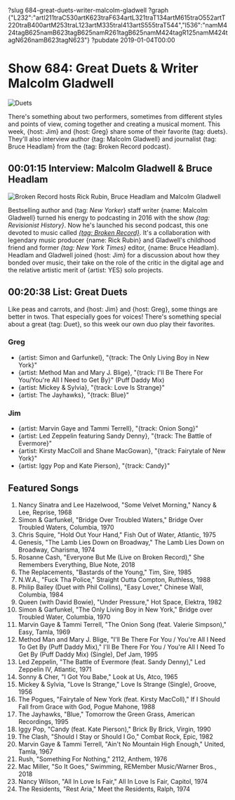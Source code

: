 ?slug 684-great-duets-writer-malcolm-gladwell
?graph {"L232":"artI211traC530artK623traF634artL321traT134artM615traO552artT220traB400artM253traL123artM335traI413artS555traT544","I536":"namM424tagB625namB623tagB625namR261tagB625namM424tagR125namM424tagN626namB623tagN623"}
?pubdate 2019-01-04T00:00

# Show 684: Great Duets & Writer Malcolm Gladwell

![Duets](//static.soundopinions.org/images/2019/hazelwood.jpg)

There's something about two performers, sometimes from different styles and points of view, coming together and creating a musical moment. This week, {host: Jim} and {host: Greg} share some of their favorite {tag: duets}. They'll also interview author {tag: Malcolm Gladwell} and journalist {tag: Bruce Headlam} from the {tag: Broken Record podcast}.


## 00:01:15 Interview: Malcolm Gladwell & Bruce Headlam

![Broken Record hosts Rick Rubin, Bruce Headlam and Malcolm Gladwell](//static.soundopinions.org/images/2019/Broken_Record_Shangrila.jpg)

Bestselling author and {tag: *New Yorker*} staff writer {name: Malcolm Gladwell} turned his energy to podcasting in 2016 with the show *{tag: Revisionist History}*. Now he's launched his second podcast, this one devoted to music called [*{tag: Broken Record}*](https://itunes.apple.com/us/podcast/broken-record/id1311004083?mt=2). It's a collaboration with legendary music producer {name: Rick Rubin} and Gladwell's childhood friend and former *{tag: New York Times}* editor, {name: Bruce Headlam}. Headlam and Gladwell joined {host: Jim} for a discussion about how they bonded over music, their take on the role of the critic in the digital age and the relative artistic merit of {artist: YES} solo projects. 

## 00:20:38 List: Great Duets

Like peas and carrots, and {host: Jim} and {host: Greg}, some things are better in twos. That especially goes for voices! There's something special about a great {tag: Duet}, so this week our own duo play their favorites.

### Greg

- {artist: Simon and Garfunkel}, "{track: The Only Living Boy in New York}"
- {artist: Method Man and Mary J. Blige}, "{track: I'll Be There For You/You're All I Need to Get By}" (Puff Daddy Mix) 
- {artist: Mickey & Sylvia}, "{track: Love Is Strange}" 
- {artist: The Jayhawks}, "{track: Blue}"

### Jim

- {artist: Marvin Gaye and Tammi Terrell}, "{track: Onion Song}"
- {artist: Led Zeppelin featuring Sandy Denny}, "{track: The Battle of Evermore}"
- {artist: Kirsty MacColl and Shane MacGowan}, "{track: Fairytale of New York}"
- {artist: Iggy Pop and Kate Pierson}, "{track: Candy}" 


## Featured Songs

1. Nancy Sinatra and Lee Hazelwood, "Some Velvet Morning," Nancy & Lee, Reprise, 1968
1. Simon & Garfunkel, "Bridge Over Troubled Waters," Bridge Over Troubled Waters, Columbia, 1970
1. Chris Squire, "Hold Out Your Hand," Fish Out of Water, Atlantic, 1975
1. Genesis, "The Lamb Lies Down on Broadway," The Lamb Lies Down on Broadway, Charisma, 1974
1. Rosanne Cash, "Everyone But Me (Live on Broken Record)," She Remembers Everything, Blue Note, 2018
1. The Replacements, "Bastards of the Young," Tim, Sire, 1985
1. N.W.A., "Fuck Tha Police," Straight Outta Compton, Ruthless, 1988
1. Philip Bailey (Duet with Phil Collins), "Easy Lover," Chinese Wall, Columbia, 1984
1. Queen (with David Bowie), "Under Pressure," Hot Space, Elektra, 1982
1. Simon & Garfunkel, "The Only Living Boy in New York," Bridge over Troubled Water, Columbia, 1970
1. Marvin Gaye & Tammi Terrell, "The Onion Song (feat. Valerie Simpson)," Easy, Tamla, 1969
1. Method Man and Mary J. Blige, "I'll Be There For You / You're All I Need To Get By (Puff Daddy Mix)," I'll Be There For You / You're All I Need To Get By (Puff Daddy Mix) (Single), Def Jam, 1995
1. Led Zeppelin, "The Battle of Evermore (feat. Sandy Denny)," Led Zeppelin IV, Atlantic, 1971
1. Sonny & Cher, "I Got You Babe," Look at Us, Atco, 1965
1. Mickey & Sylvia, "Love Is Strange," Love Is Strange (Single), Groove, 1956
1. The Pogues, "Fairytale of New York (feat. Kirsty MacColl)," If I Should Fall from Grace with God, Pogue Mahone, 1988
1. The Jayhawks, "Blue," Tomorrow the Green Grass, American Recordings, 1995
1. Iggy Pop, "Candy (feat. Kate Pierson)," Brick By Brick, Virgin, 1990
1. The Clash, "Should I Stay or Should I Go," Combat Rock, Epic, 1982
1. Marvin Gaye & Tammi Terrell, "Ain't No Mountain High Enough," United, Tamla, 1967
1. Rush, "Something For Nothing," 2112, Anthem, 1976
1. Mac Miller, "So It Goes," Swimming, REMember Music/Warner Bros., 2018
1. Nancy Wilson, "All In Love Is Fair," All In Love Is Fair, Capitol, 1974
1. The Residents, "Rest Aria," Meet the Residents, Ralph, 1974